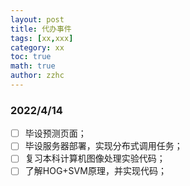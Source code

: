 ```yaml
---
layout: post
title: 代办事件 
tags: [xx,xxx]
category: xx
toc: true
math: true
author: zzhc
---
```




### 2022/4/14

<i class="fas fa-tags"></i>
- [ ] 毕设预测页面；
- [ ] 毕设服务器部署，实现分布式调用任务；
- [ ] 复习本科计算机图像处理实验代码；
- [ ] 了解HOG+SVM原理，并实现代码；
